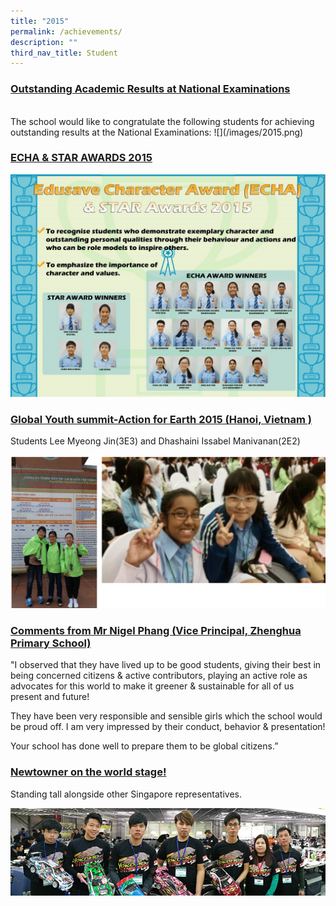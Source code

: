 ```yaml
---
title: "2015"
permalink: /achievements/
description: ""
third_nav_title: Student
---
```

<h3><u>Outstanding Academic Results at National Examinations</u></h3><br>
The school would like to congratulate the following students for achieving outstanding results at the National Examinations:
![](/images/2015.png)

<h3><u>ECHA &amp; STAR AWARDS 2015</u></h3>

![](/images/ECH%202015%201.jpg)

<h3><u>Global Youth summit-Action for Earth 2015 (Hanoi, Vietnam )</u></h3>

Students Lee Myeong Jin(3E3) and Dhashaini Issabel Manivanan(2E2)

![](/images/2015%202.png)

<h3><u>Comments from Mr Nigel Phang (Vice Principal, Zhenghua Primary School)</u></h3>

"I observed that they have lived up to be good students, giving their best in being concerned citizens &amp; active contributors, playing an active role as advocates for this world to make it greener &amp; sustainable for all of us present and future!

They have been very responsible and sensible girls which the school would be proud off. I am very impressed by their conduct, behavior &amp; presentation!

Your school has done well to prepare them to be global citizens.”

<h3><u>Newtowner on the world stage!</u></h3>

Standing tall alongside other Singapore representatives.

![](/images/Photo%2015.jpg)